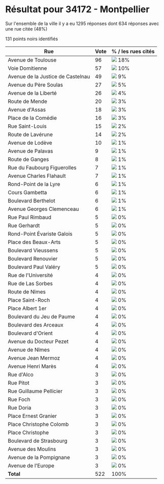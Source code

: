 # Résultat pour 34172 - Montpellier

Sur l'ensemble de la ville il y a eu 1295 réponses dont 634 réponses avec une rue citée (48%)

131 points noirs identifiés

| Rue | Vote | % / les rues cités|
|-----|------|-------------------|
| Avenue de Toulouse | 96 | <img src="../../img/bar_18.gif" />&nbsp;18%|
| Voie Domitienne | 57 | <img src="../../img/bar_10.gif" />&nbsp;10%|
| Avenue de la Justice de Castelnau | 49 | <img src="../../img/bar_9.gif" />&nbsp;9%|
| Avenue du Père Soulas | 27 | <img src="../../img/bar_5.gif" />&nbsp;5%|
| Avenue de la Liberté | 26 | <img src="../../img/bar_4.gif" />&nbsp;4%|
| Route de Mende | 20 | <img src="../../img/bar_3.gif" />&nbsp;3%|
| Avenue d'Assas | 18 | <img src="../../img/bar_3.gif" />&nbsp;3%|
| Place de la Comédie | 16 | <img src="../../img/bar_3.gif" />&nbsp;3%|
| Rue Saint-Louis | 15 | <img src="../../img/bar_2.gif" />&nbsp;2%|
| Route de Lavérune | 14 | <img src="../../img/bar_2.gif" />&nbsp;2%|
| Avenue de Lodève | 10 | <img src="../../img/bar_1.gif" />&nbsp;1%|
| Avenue de Palavas | 9 | <img src="../../img/bar_1.gif" />&nbsp;1%|
| Route de Ganges | 8 | <img src="../../img/bar_1.gif" />&nbsp;1%|
| Rue du Faubourg Figuerolles | 7 | <img src="../../img/bar_1.gif" />&nbsp;1%|
| Avenue Charles Flahault | 7 | <img src="../../img/bar_1.gif" />&nbsp;1%|
| Rond-Point de la Lyre | 6 | <img src="../../img/bar_1.gif" />&nbsp;1%|
| Cours Gambetta | 6 | <img src="../../img/bar_1.gif" />&nbsp;1%|
| Boulevard Berthelot | 6 | <img src="../../img/bar_1.gif" />&nbsp;1%|
| Avenue Georges Clemenceau | 6 | <img src="../../img/bar_1.gif" />&nbsp;1%|
| Rue Paul Rimbaud | 5 | <img src="../../img/bar_0.gif" />&nbsp;0%|
| Rue Gerhardt | 5 | <img src="../../img/bar_0.gif" />&nbsp;0%|
| Rond-Point Évariste Galois | 5 | <img src="../../img/bar_0.gif" />&nbsp;0%|
| Place des Beaux-Arts | 5 | <img src="../../img/bar_0.gif" />&nbsp;0%|
| Boulevard Vieussens | 5 | <img src="../../img/bar_0.gif" />&nbsp;0%|
| Boulevard Renouvier | 5 | <img src="../../img/bar_0.gif" />&nbsp;0%|
| Boulevard Paul Valéry | 5 | <img src="../../img/bar_0.gif" />&nbsp;0%|
| Rue de l'Université | 4 | <img src="../../img/bar_0.gif" />&nbsp;0%|
| Rue de Las Sorbes | 4 | <img src="../../img/bar_0.gif" />&nbsp;0%|
| Route de Nîmes | 4 | <img src="../../img/bar_0.gif" />&nbsp;0%|
| Place Saint-Roch | 4 | <img src="../../img/bar_0.gif" />&nbsp;0%|
| Place Albert 1er | 4 | <img src="../../img/bar_0.gif" />&nbsp;0%|
| Boulevard du Jeu de Paume | 4 | <img src="../../img/bar_0.gif" />&nbsp;0%|
| Boulevard des Arceaux | 4 | <img src="../../img/bar_0.gif" />&nbsp;0%|
| Boulevard d'Orient | 4 | <img src="../../img/bar_0.gif" />&nbsp;0%|
| Avenue du Docteur Pezet | 4 | <img src="../../img/bar_0.gif" />&nbsp;0%|
| Avenue de Nîmes | 4 | <img src="../../img/bar_0.gif" />&nbsp;0%|
| Avenue Jean Mermoz | 4 | <img src="../../img/bar_0.gif" />&nbsp;0%|
| Avenue Henri Marès | 4 | <img src="../../img/bar_0.gif" />&nbsp;0%|
| Rue d'Alco | 3 | <img src="../../img/bar_0.gif" />&nbsp;0%|
| Rue Pitot | 3 | <img src="../../img/bar_0.gif" />&nbsp;0%|
| Rue Guillaume Pellicier | 3 | <img src="../../img/bar_0.gif" />&nbsp;0%|
| Rue Foch | 3 | <img src="../../img/bar_0.gif" />&nbsp;0%|
| Rue Doria | 3 | <img src="../../img/bar_0.gif" />&nbsp;0%|
| Place Ernest Granier | 3 | <img src="../../img/bar_0.gif" />&nbsp;0%|
| Place Christophe Colomb | 3 | <img src="../../img/bar_0.gif" />&nbsp;0%|
| Place Christophe | 3 | <img src="../../img/bar_0.gif" />&nbsp;0%|
| Boulevard de Strasbourg | 3 | <img src="../../img/bar_0.gif" />&nbsp;0%|
| Avenue des Moulins | 3 | <img src="../../img/bar_0.gif" />&nbsp;0%|
| Avenue de la Pompignane | 3 | <img src="../../img/bar_0.gif" />&nbsp;0%|
| Avenue de l'Europe | 3 | <img src="../../img/bar_0.gif" />&nbsp;0%|
| **Total** | 522 | 100%|

